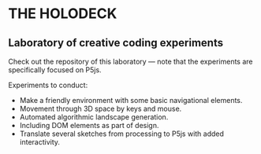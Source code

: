 # THE HOLODECK
## Laboratory of creative coding experiments

Check out the repository of this laboratory — note that the experiments are specifically focused on P5js.

Experiments to conduct:
* Make a friendly environment with some basic navigational elements.
* Movement through 3D space by keys and mouse.
* Automated algorithmic landscape generation.
* Including DOM elements as part of design.
* Translate several sketches from processing to P5js with added interactivity.